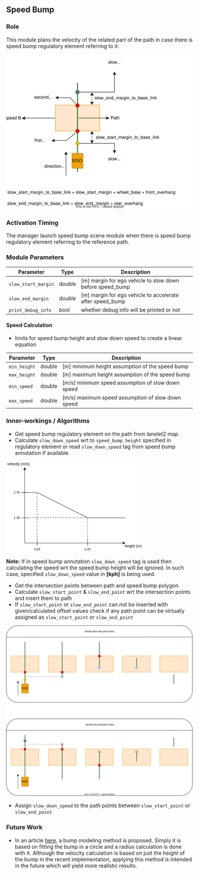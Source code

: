 ## Speed Bump

### Role

This module plans the velocity of the related part of the path in case there is speed bump
regulatory element referring to it.

![speed_bump_design.svg](docs%2Fspeed_bump%2Fspeed_bump_design.svg)

### Activation Timing

The manager launch speed bump scene module when there is speed bump regulatory element referring to
the reference path.

### Module Parameters

| Parameter           | Type   | Description                                               |
| ------------------- | ------ | --------------------------------------------------------- |
| `slow_start_margin` | double | [m] margin for ego vehicle to slow down before speed_bump |
| `slow_end_margin`   | double | [m] margin for ego vehicle to accelerate after speed_bump |
| `print_debug_info`  | bool   | whether debug info will be printed or not                 |

#### Speed Calculation

- limits for speed bump height and slow down speed to create a linear equation

| Parameter    | Type   | Description                                       |
| ------------ | ------ | ------------------------------------------------- |
| `min_height` | double | [m] minimum height assumption of the speed bump   |
| `max_height` | double | [m] maximum height assumption of the speed bump   |
| `min_speed`  | double | [m/s] minimum speed assumption of slow down speed |
| `max_speed`  | double | [m/s] maximum speed assumption of slow down speed |

### Inner-workings / Algorithms

- Get speed bump regulatory element on the path from lanelet2 map
- Calculate `slow_down_speed` wrt to `speed_bump_height` specified in regulatory element or
  read `slow_down_speed` tag from speed bump annotation if available

![speed_bump_vel_calc](docs/speed_bump/speed_bump_vel_calc.png)

**Note:** If in speed bump annotation `slow_down_speed` tag is used then calculating the speed wrt
the speed bump height will be ignored. In such case, specified `slow_down_speed` value in **[kph]**
is being used.

- Get the intersection points between path and speed bump polygon
- Calculate `slow_start_point` & `slow_end_point` wrt the intersection points and insert them to
  path
- If `slow_start_point` or `slow_end_point` can not be inserted with given/calculated offset values
  check if any path point can be virtually assigned as `slow_start_point` or `slow_end_point`

![speed_bump_scenarios.svg](docs%2Fspeed_bump%2Fspeed_bump_scenarios.svg)

- Assign `slow_down_speed` to the path points between `slow_start_point` or `slow_end_point`

### Future Work

- In an article [here](https://journals.sagepub.com/doi/10.1155/2014/736576), a bump modeling method
  is proposed. Simply it is based on fitting the bump in a circle and a radius calculation is done
  with it. Although the velocity calculation is based on just the height of the bump in the recent
  implementation, applying this method is intended in the future which will yield more realistic
  results.
